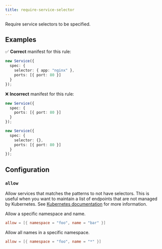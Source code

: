```yaml
---
title: require-service-selector
---
```


Require service selectors to be specified.

## Examples

✅ **Correct** manifest for this rule:

```ts
new Service({
  spec: {
    selector: { app: "nginx" },
    ports: [{ port: 80 }]
  }
});
```

❌ **Incorrect** manifest for this rule:

```ts
new Service({
  spec: {
    ports: [{ port: 80 }]
  }
});
```

```ts
new Service({
  spec: {
    selector: {},
    ports: [{ port: 80 }]
  }
});
```

## Configuration

### `allow`

Allow services that matches the patterns to not have selectors. This is useful when you want to maintain a list of endpoints that are not managed by Kubernetes. See [Kubernetes documentation](https://kubernetes.io/docs/concepts/services-networking/service/#services-without-selectors) for more information.

Allow a specific namespace and name.

```toml
allow = [{ namespace = "foo", name = "bar" }]
```

Allow all names in a specific namespace.

```toml
allow = [{ namespace = "foo", name = "*" }]
```
